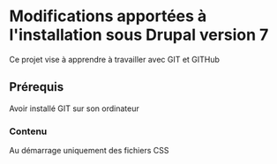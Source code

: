 # Modifications apportées à l'installation sous Drupal version 7
Ce projet vise à apprendre à travailler avec GIT et GITHub
## Prérequis
Avoir installé GIT sur son ordinateur
### Contenu
Au démarrage uniquement des fichiers CSS